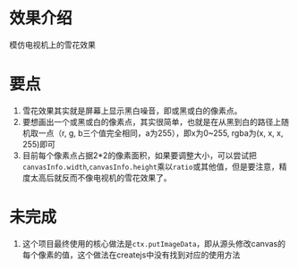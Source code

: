 # 效果介绍
模仿电视机上的雪花效果

# 要点
1. 雪花效果其实就是屏幕上显示黑白噪音，即或黑或白的像素点。
2. 要想画出一个或黑或白的像素点，其实很简单，也就是在从黑到白的路径上随机取一点（r, g, b三个值完全相同，a为255），即x为0~255, rgba为(x, x, x, 255)即可
3. 目前每个像素点占据2*2的像素面积，如果要调整大小，可以尝试把`canvasInfo.width`,`canvasInfo.height`乘以`ratio`或其他值，但是要注意，精度太高后就反而不像电视机的雪花效果了。

# 未完成
1. 这个项目最终使用的核心做法是`ctx.putImageData`，即从源头修改canvas的每个像素的值，这个做法在createjs中没有找到对应的使用方法